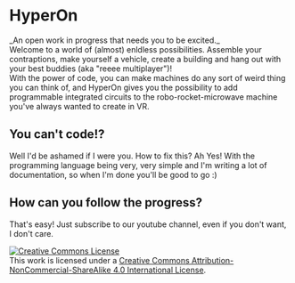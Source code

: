 <p style="text-align: center;">  
<title>HyperOn</title>
<h1>HyperOn</h1> 
_An open work in progress that needs you to be excited._ <br>
Welcome to a world of (almost) enldless possibilities. Assemble your contraptions, make yourself a vehicle, create a building and hang out with your best buddies (aka "reeee multiplayer")! <br> With the power of code, you can make machines do any sort of weird thing you can think of, and HyperOn gives you the possibility to add programmable integrated circuits to the robo-rocket-microwave machine you've always wanted to create in VR.
<br>

<h2>You can't code!?</h2>
Well I'd be ashamed if I were you. How to fix this? Ah Yes! With the programming language being very, very simple and I'm writing a lot of documentation, so when I'm done you'll be good to go :)
<br>
<h2>How can you follow the progress?</h2>
That's easy! Just subscribe to our youtube channel, even if you don't want, I don't care. 


<br>



<a rel="license" href="http://creativecommons.org/licenses/by-nc-sa/4.0/"><img alt="Creative Commons License" style="border-width:0" src="https://i.creativecommons.org/l/by-nc-sa/4.0/88x31.png" /></a><br />This work is licensed under a <a rel="license" href="http://creativecommons.org/licenses/by-nc-sa/4.0/">Creative Commons Attribution-NonCommercial-ShareAlike 4.0 International License</a>.

</p>